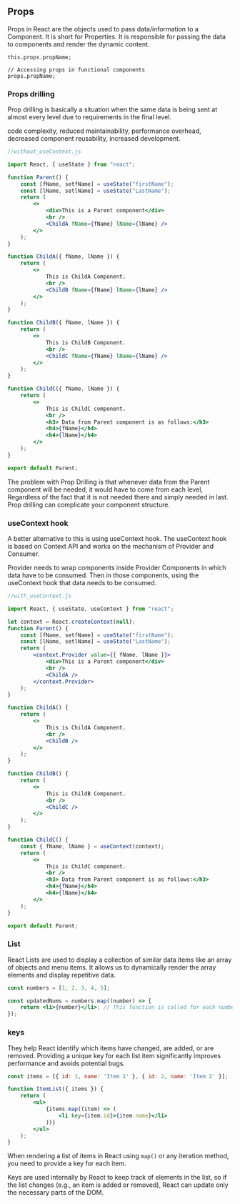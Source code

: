 ## Props

Props in React are the objects used to pass data/information to a Component. It is short for Properties. 
It is responsible for passing the data to components and render the dynamic content.


```// Accessing props in class components
this.props.propName;

// Accessing props in functional components 
props.propName;
```

### Props drilling

 Prop drilling is basically a situation when the same data is being sent at almost every level due to requirements in the final level.

 code complexity, reduced maintainability, performance overhead, decreased component reusability, increased development.

```jsx
//without_useContext.js

import React, { useState } from "react";

function Parent() {
    const [fName, setfName] = useState("firstName");
    const [lName, setlName] = useState("LastName");
    return (
        <>
            <div>This is a Parent component</div>
            <br />
            <ChildA fName={fName} lName={lName} />
        </>
    );
}

function ChildA({ fName, lName }) {
    return (
        <>
            This is ChildA Component.
            <br />
            <ChildB fName={fName} lName={lName} />
        </>
    );
}

function ChildB({ fName, lName }) {
    return (
        <>
            This is ChildB Component.
            <br />
            <ChildC fName={fName} lName={lName} />
        </>
    );
}

function ChildC({ fName, lName }) {
    return (
        <>
            This is ChildC component.
            <br />
            <h3> Data from Parent component is as follows:</h3>
            <h4>{fName}</h4>
            <h4>{lName}</h4>
        </>
    );
}

export default Parent;
```

The problem with Prop Drilling is that whenever data from the Parent component will be needed, it would have to come from each level, Regardless of the fact that it is not needed there and simply needed in last.
Prop drilling can complicate your component structure.

### useContext hook
A better alternative to this is using useContext hook. The useContext hook is based on Context API and works on the mechanism of Provider and Consumer.

Provider needs to wrap components inside Provider Components in which data have to be consumed. Then in those components, using the useContext hook that data needs to be consumed.

```jsx
//with_useContext.js

import React, { useState, useContext } from "react";

let context = React.createContext(null);
function Parent() {
    const [fName, setfName] = useState("firstName");
    const [lName, setlName] = useState("LastName");
    return (
        <context.Provider value={{ fName, lName }}>
            <div>This is a Parent component</div>
            <br />
            <ChildA />
        </context.Provider>
    );
}

function ChildA() {
    return (
        <>
            This is ChildA Component.
            <br />
            <ChildB />
        </>
    );
}

function ChildB() {
    return (
        <>
            This is ChildB Component.
            <br />
            <ChildC />
        </>
    );
}

function ChildC() {
    const { fName, lName } = useContext(context);
    return (
        <>
            This is ChildC component.
            <br />
            <h3> Data from Parent component is as follows:</h3>
            <h4>{fName}</h4>
            <h4>{lName}</h4>
        </>
    );
}

export default Parent;

```

### List

React Lists are used to display a collection of similar data items like an array of objects and menu items. It allows us to dynamically render the array elements and display repetitive data.

```jsx
const numbers = [1, 2, 3, 4, 5];

const updatedNums = numbers.map((number) => {
    return <li>{number}</li>; // This function is called for each number in the array.
});

```

### keys

They help React identify which items have changed, are added, or are removed. Providing a unique key for each list item significantly improves performance and avoids potential bugs.

```jsx
const items = [{ id: 1, name: 'Item 1' }, { id: 2, name: 'Item 2' }];

function ItemList({ items }) {
    return (
        <ul>
            {items.map((item) => (
                <li key={item.id}>{item.name}</li>
            ))}
        </ul>
    );
}

```

When rendering a list of items in React using ``map()`` or any iteration method, you need to provide a key for each item.

Keys are used internally by React to keep track of elements in the list, so if the list changes (e.g., an item is added or removed), React can update only the necessary parts of the DOM.
